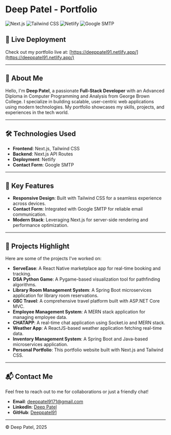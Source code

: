 # Deep Patel - Portfolio

![Next.js](https://img.shields.io/badge/Next.js-000000?style=for-the-badge&logo=next.js&logoColor=white)
![Tailwind CSS](https://img.shields.io/badge/Tailwind_CSS-38B2AC?style=for-the-badge&logo=tailwind-css&logoColor=white)
![Netlify](https://img.shields.io/badge/Netlify-00C7B7?style=for-the-badge&logo=netlify&logoColor=white)
![Google SMTP](https://img.shields.io/badge/Google_SMTP-EA4335?style=for-the-badge&logo=gmail&logoColor=white)

## 🚀 Live Deployment
Check out my portfolio live at: [https://deeppatel91.netlify.app/](https://deeppatel91.netlify.app/)

---

## 👋 About Me
Hello, I'm **Deep Patel**, a passionate **Full-Stack Developer** with an Advanced Diploma in Computer Programming and Analysis from George Brown College. I specialize in building scalable, user-centric web applications using modern technologies. My portfolio showcases my skills, projects, and experiences in the tech world.

---

## 🛠️ Technologies Used
- **Frontend**: Next.js, Tailwind CSS
- **Backend**: Next.js API Routes
- **Deployment**: Netlify
- **Contact Form**: Google SMTP

---

## 🌟 Key Features
- **Responsive Design**: Built with Tailwind CSS for a seamless experience across devices.
- **Contact Form**: Integrated with Google SMTP for reliable email communication.
- **Modern Stack**: Leveraging Next.js for server-side rendering and performance optimization.

---

## 📂 Projects Highlight
Here are some of the projects I've worked on:
- **ServeEase**: A React Native marketplace app for real-time booking and tracking.
- **DSA Python Game**: A Pygame-based visualization tool for pathfinding algorithms.
- **Library Room Management System**: A Spring Boot microservices application for library room reservations.
- **GBC Travel**: A comprehensive travel platform built with ASP.NET Core MVC.
- **Employee Management System**: A MERN stack application for managing employee data.
- **CHATAPP**: A real-time chat application using Socket.io and MERN stack.
- **Weather App**: A ReactJS-based weather application fetching real-time data.
- **Inventory Management System**: A Spring Boot and Java-based microservices application.
- **Personal Portfolio**: This portfolio website built with Next.js and Tailwind CSS.

---

## 📬 Contact Me
Feel free to reach out to me for collaborations or just a friendly chat!

- **Email**: [deeppatel9171@gmail.com](mailto:deeppatel9171@gmail.com)
- **LinkedIn**: [Deep Patel](https://www.linkedin.com/in/deeppatel91)
- **GitHub**: [Deeppatel91](https://github.com/Deeppatel91)

---

© Deep Patel, 2025
